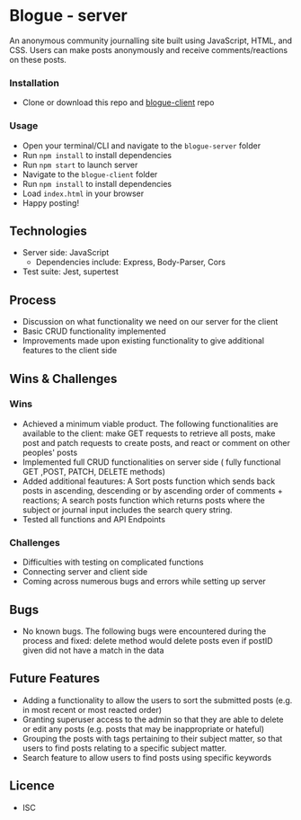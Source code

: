 # Blogue - server

An anonymous community journalling site built using JavaScript, HTML, and CSS.
Users can make posts anonymously and receive comments/reactions on these posts.

### Installation

-   Clone or download this repo and [blogue-client](https://github.com/roselynle/blogue-client) repo

### Usage

-   Open your terminal/CLI and navigate to the `blogue-server` folder
-   Run `npm install` to install dependencies
-   Run `npm start` to launch server
-   Navigate to the `blogue-client` folder
-   Run `npm install` to install dependencies
-   Load `index.html` in your browser
-   Happy posting!

## Technologies

-   Server side: JavaScript
    -   Dependencies include: Express, Body-Parser, Cors
-   Test suite: Jest, supertest

## Process

-   Discussion on what functionality we need on our server for the client
-   Basic CRUD functionality implemented
-   Improvements made upon existing functionality to give additional features to the client side

## Wins & Challenges

### Wins

-   Achieved a minimum viable product. The following functionalities are available to the client: make GET requests to retrieve all posts, make post and patch requests to create posts, and react or comment on other peoples' posts
-   Implemented full CRUD functionalities on server side ( fully functional GET ,POST, PATCH, DELETE methods)
-   Added additional feautures: A Sort posts function which sends back posts in ascending, descending or by ascending order of comments + reactions;
    A search posts function which returns posts where the subject or journal input includes the search query string. 
-   Tested all functions and API Endpoints

### Challenges

-   Difficulties with testing on complicated functions
-   Connecting server and client side
-   Coming across numerous bugs and errors while setting up server 

## Bugs
-   No known bugs. The following bugs were encountered during the process and fixed: delete method would delete posts even if postID given did not have a match in the data

## Future Features

-   Adding a functionality to allow the users to sort the submitted posts (e.g. in most recent or most reacted order)
-   Granting superuser access to the admin so that they are able to delete or edit any posts (e.g. posts that may be inappropriate or hateful)
-   Grouping the posts with tags pertaining to their subject matter, so that users to find posts relating to a specific subject matter.
-   Search feature to allow users to find posts using specific keywords

## Licence

-   ISC
